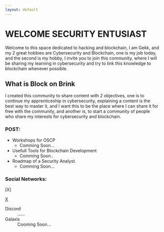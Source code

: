 ```yaml
---
layout: default
---
```


# WELCOME SECURITY ENTUSIAST

Welcome to this space dedicated to hacking and blockchain, I am Gekk, and my 2 great hobbies are Cybersecurity and Blockchain, one is my job today, and the second is my hobby, I invite you to join this community, where I will be sharing my learning in cybersecurity and try to link this knowledge to blockchain whenever possible.


## What is Block on Brink 

I created this community to share content with 2 objectives, one is to continue my apprenticeship in cybersecurity, explaining a content is the best way to master it, and I want this to be the place where I can share it for free with the community, and another is, to start a community of people who share my interests for cybersecurity and blockchain.



### POST:

- Workshops for OSCP
  - Comming Soon...
- Usefull Tools for Blockchain Development
  * Comming Soon..
- Roadmap of a Security Analyst.
  * Comming Soon...



### Social Networks:

<dl><dt>[X]</dt></dl>

[X](https://x.com/blockonbrink)

<dl>
<dt>Discord</dt>
<dd>......</dd>
<dt>Galaxis</dt>
<dd>Cooming Soon...</dd>
</dl>



